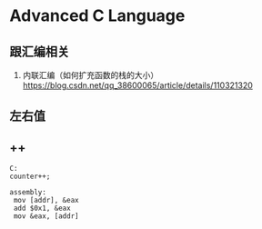# Advanced C Language

## 跟汇编相关

1. 内联汇编（如何扩充函数的栈的大小）https://blog.csdn.net/qq_38600065/article/details/110321320

## 左右值



## ++

```
C:
counter++;

assembly:
 mov [addr], &eax
 add $0x1, &eax
 mov &eax, [addr]
```

